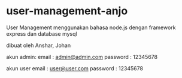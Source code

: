 # user-management-anjo
User Management menggunakan bahasa node.js dengan framework express dan database mysql

dibuat oleh Anshar, Johan

akun admin: 
email : admin@admin.com
password : 12345678

akun user
email : user@user.com
password : 12345678
